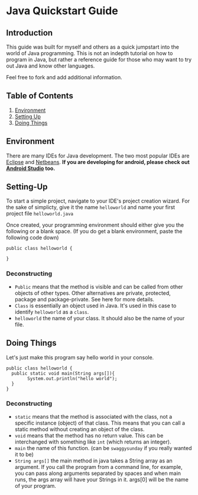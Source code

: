 # Java Quickstart Guide
## Introduction
This guide was built for myself and others as a quick jumpstart into the world of Java programming. This is not an indepth tutorial on how to program in Java, but rather a reference guide for those who may want to try out Java and know other languages.

Feel free to fork and add additional information. 

## Table of Contents
1. [Environment](#Environment)
1. [Setting Up](#Setting-Up)
1. [Doing Things](#doing-things)

## Environment
There are many IDEs for Java development. The two most popular IDEs are [Eclipse](http://www.eclipse.org/) and [Netbeans](https://netbeans.org/). **If you are developing for android, please check out [Android Studio](https://developer.android.com/tools/studio/index.html) too.**

## Setting-Up
To start a simple project, navigate to your IDE's project creation wizard. For the sake of simplicty, give it the name `helloworld` and name your first project file `helloworld.java`

Once created, your programming environment should either give you the following or a blank space. (If you do get a blank environment, paste the following code down)
```
public class helloworld {
  
}
```

### Deconstructing 
  - `Public` means that the method is visible and can be called from other objects of other types. Other alternatives are private, protected, package and package-private. See here for more details.
  - `Class` is essentially an object used in Java. It's used in this case to identify `helloworld` as a `class`.
  - `helloworld` the name of your class. It should also be the name of your file.

## Doing Things
Let's just make this program say hello world in your console.

```
public class helloworld {
  public static void main(String args[]){
  		System.out.println("hello world");
  }
}
```

### Deconstructing
  - `static` means that the method is associated with the class, not a specific instance (object) of that class. This means that you can call a static method without creating an object of the class.
  - `void` means that the method has no return value. This can be interchanged with something like `int` (which returns an integer).
  - `main` the name of this function. (can be `swaggysunday` if you really wanted it to be)
  - `String args[]` the main method in java takes a String array as an argument. If you call the program from a command line, for example, you can pass along arguments separated by spaces and when main runs, the args array will have your Strings in it. args[0] will be the name of your program.
